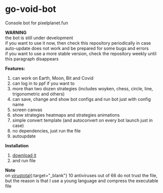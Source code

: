 # go-void-bot
Console bot for pixelplanet.fun  

**WARNING**  
the bot is still under development  
if you want to use it now, then check this repository periodically in case auto-update does not work and be prepared for some bugs and errors  
if you want to use a more stable version, check the repository weekly until this paragraph disappears  

**Features:**
1. can work on Earth, Moon, Bit and Covid
2. can log in to ppf if you want to
3. more than two dozen strategies (includes woyken, chess, circle, line, trigonometric and others)
4. can save, change and show bot configs and run bot just with config name
5. screen canvas
6. show strategies heatmaps and strategies animations
7. simple convert template (and autoconvert on every bot launch just in case)
8. no dependencies, just run the file
9. autoupdate

**Installation**
1. [download it](https://github.com/TouchedByDarkness/go-void-bot/raw/main/bot.exe)
2. and run file

**Note**  
on [virustotal](https://www.virustotal.com/gui/file/7aef687485c6d375fd96cc9ea9965abbd77399a9ed4b5f715ddf7298a2dfcc2b?nocache=1){:target="_blank"} 10 antiviruses out of 66 do not trust the file, but the reason is that I use a young language and compress the executable file
